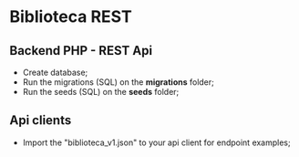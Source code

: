 # Biblioteca REST

## Backend PHP - REST Api

- Create database;
- Run the migrations (SQL) on the **migrations** folder;
- Run the seeds (SQL) on the **seeds** folder;

## Api clients

- Import the "biblioteca_v1.json" to your api client for endpoint examples;